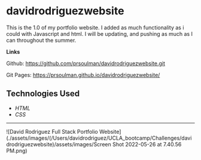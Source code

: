 # davidrodriguezwebsite
This is the 1.0 of my portfolio website. I added as much functionality as i could with Javascript and html. I will be updating, and pushing as much as I can throughout the summer.

**Links**

Github: https://github.com/prsoulman/davidrodriguezwebsite.git

Git Pages: https://prsoulman.github.io/davidrodriguezwebsite/

**Technologies Used**
---
- *HTML*
- *CSS*
---
![David Rodriguez Full Stack Portfolio Website](./assets/images/(/Users/davidrodriguez/UCLA_bootcamp/Challenges/davidrodriguezwebsite)/assets/images/Screen Shot 2022-05-26 at 7.40.56 PM.png)
